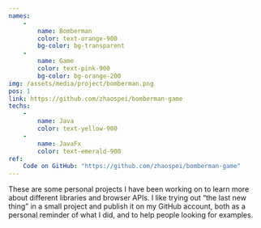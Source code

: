 ```yaml
---
names: 
    - 
        name: Bomberman
        color: text-orange-900
        bg-color: bg-transparent
    -   
        name: Game
        color: text-pink-900
        bg-color: bg-orange-200
img: /assets/media/project/bomberman.png
pos: 1
link: https://github.com/zhaospei/bomberman-game
techs: 
    -
        name: Java
        color: text-yellow-900
    -  
        name: JavaFx
        color: text-emerald-900
ref:
    Code on GitHub: "https://github.com/zhaospei/bomberman-game"
---
```


These are some personal projects I have been working on to learn more about different libraries and browser APIs. I like trying out “the last new thing” in a small project and publish it on my GitHub account, both as a personal reminder of what I did, and to help people looking for examples.

